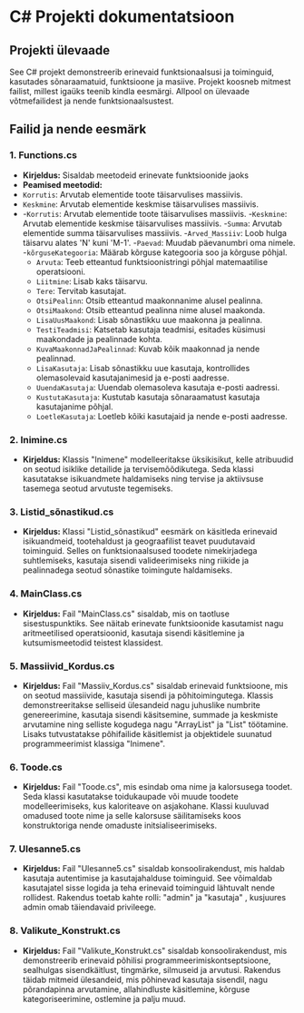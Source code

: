 # C# Projekti dokumentatsioon

## Projekti ülevaade

See C# projekt demonstreerib erinevaid funktsionaalsusi ja toiminguid, kasutades sõnaraamatuid, funktsioone ja masiive. Projekt koosneb mitmest failist, millest igaüks teenib kindla eesmärgi. Allpool on ülevaade võtmefailidest ja nende funktsionaalsustest.

## Failid ja nende eesmärk

### 1. **Functions.cs**
   - **Kirjeldus:** Sisaldab meetodeid erinevate funktsioonide jaoks
   - **Peamised meetodid:**
   - `Korrutis`: Arvutab elementide toote täisarvulises massiivis.
   - `Keskmine`: Arvutab elementide keskmise täisarvulises massiivis.
   - 
     -`Korrutis`: Arvutab elementide toote täisarvulises massiivis.
     -`Keskmine`: Arvutab elementide keskmise täisarvulises massiivis.
     -`Summa`: Arvutab elementide summa täisarvulises massiivis.
     -`Arved_Massiiv`: Loob hulga täisarvu alates 'N' kuni 'M-1'.
     -`Paevad`: Muudab päevanumbri oma nimele.
     -`kõrguseKategooria`: Määrab kõrguse kategooria soo ja kõrguse põhjal.
     - `Arvuta`: Teeb etteantud funktsioonistringi põhjal matemaatilise operatsiooni.
     - `Liitmine`: Lisab kaks täisarvu.
     - `Tere`: Tervitab kasutajat.
     - `OtsiPealinn`: Otsib etteantud maakonnanime alusel pealinna.
     - `OtsiMaakond`: Otsib etteantud pealinna nime alusel maakonda.
     - `LisaUusMaakond`: Lisab sõnastikku uue maakonna ja pealinna.
     - `TestiTeadmisi`: Katsetab kasutaja teadmisi, esitades küsimusi maakondade ja pealinnade kohta.
     - `KuvaMaakonnadJaPealinnad`: Kuvab kõik maakonnad ja nende pealinnad.
     - `LisaKasutaja`: Lisab sõnastikku uue kasutaja, kontrollides olemasolevaid kasutajanimesid ja e-posti aadresse.
     - `UuendaKasutaja`: Uuendab olemasoleva kasutaja e-posti aadressi.
     - `KustutaKasutaja`: Kustutab kasutaja sõnaraamatust kasutaja kasutajanime põhjal.
     - `LoetleKasutaja`: Loetleb kõiki kasutajaid ja nende e-posti aadresse.

### 2. **Inimine.cs**
   - **Kirjeldus:** Klassis "Inimene" modelleeritakse üksikisikut, kelle atribuudid on seotud isiklike detailide ja tervisemõõdikutega. Seda klassi kasutatakse isikuandmete haldamiseks ning tervise ja aktiivsuse tasemega seotud arvutuste tegemiseks.

### 3. **Listid_sõnastikud.cs**
   - **Kirjeldus:** Klassi "Listid_sônastikud" eesmärk on käsitleda erinevaid isikuandmeid, tootehaldust ja geograafilist teavet puudutavaid toiminguid. Selles on funktsionaalsused toodete nimekirjadega suhtlemiseks, kasutaja sisendi valideerimiseks ning riikide ja pealinnadega seotud sõnastike toimingute haldamiseks.

### 4. **MainClass.cs**
   - **Kirjeldus:** Fail "MainClass.cs" sisaldab, mis on taotluse sisestuspunktiks. See näitab erinevate funktsioonide kasutamist nagu aritmeetilised operatsioonid, kasutaja sisendi käsitlemine ja kutsumismeetodid teistest klassidest.

### 5. **Massiivid_Kordus.cs**
   - **Kirjeldus:** Fail "Massiiv_Kordus.cs" sisaldab erinevaid funktsioone, mis on seotud massiivide, kasutaja sisendi ja põhitoimingutega. Klassis demonstreeritakse selliseid ülesandeid nagu juhuslike numbrite genereerimine, kasutaja sisendi käsitsemine, summade ja keskmiste arvutamine ning selliste kogudega nagu "ArrayList" ja "List" töötamine. Lisaks tutvustatakse põhifailide käsitlemist ja objektidele suunatud programmeerimist klassiga "Inimene".

### 6. **Toode.cs**
   - **Kirjeldus:** Fail "Toode.cs", mis esindab oma nime ja kalorsusega toodet. Seda klassi kasutatakse toidukaupade või muude toodete modelleerimiseks, kus kaloriteave on asjakohane. Klassi kuuluvad omadused toote nime ja selle kalorsuse säilitamiseks koos konstruktoriga nende omaduste initsialiseerimiseks.

### 7. **Ulesanne5.cs**
   - **Kirjeldus:** Fail "Ulesanne5.cs" sisaldab konsoolirakendust, mis haldab kasutaja autentimise ja kasutajahalduse toiminguid. See võimaldab kasutajatel sisse logida ja teha erinevaid toiminguid lähtuvalt nende rollidest. Rakendus toetab kahte rolli: "admin" ja "kasutaja" , kusjuures admin omab täiendavaid privileege.

### 8. **Valikute_Konstrukt.cs**
   - **Kirjeldus:** Fail "Valikute_Konstrukt.cs" sisaldab konsoolirakendust, mis demonstreerib erinevaid põhilisi programmeerimiskontseptsioone, sealhulgas sisendkäitlust, tingmärke, silmuseid ja arvutusi. Rakendus täidab mitmeid ülesandeid, mis põhinevad kasutaja sisendil, nagu põrandapinna arvutamine, allahindluste käsitlemine, kõrguse kategoriseerimine, ostlemine ja palju muud.

